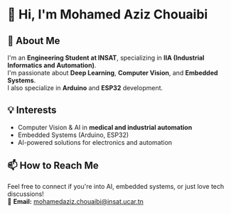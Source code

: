 # 👋 Hi, I'm Mohamed Aziz Chouaibi

## 🚀 About Me  
I'm an **Engineering Student at INSAT**, specializing in **IIA (Industrial Informatics and Automation)**.  
I'm passionate about **Deep Learning**, **Computer Vision**, and **Embedded Systems**.  
I also specialize in **Arduino** and **ESP32** development.  

## 💡 Interests  
- Computer Vision & AI in **medical and industrial automation**  
- Embedded Systems (Arduino, ESP32)  
- AI-powered solutions for electronics and automation  

## 📫 How to Reach Me  
Feel free to connect if you're into AI, embedded systems, or just love tech discussions!  
📩 **Email:** mohamedaziz.chouaibi@insat.ucar.tn  


